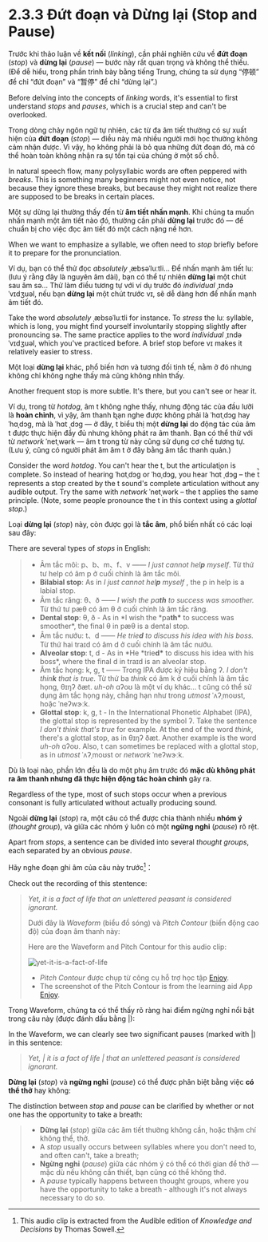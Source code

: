 # 2.3.3 Đứt đoạn và Dừng lại (Stop and Pause)

Trước khi thảo luận về **kết nối** (_linking_), cần phải nghiên cứu về **đứt đoạn** (_stop_) và **dừng lại** (_pause_) — bước này rất quan trọng và không thể thiếu. (Để dễ hiểu, trong phần trình bày bằng tiếng Trung, chúng ta sử dụng “停顿” để chỉ “đứt đoạn” và “暂停” để chỉ “dừng lại”.)

Before delving into the concepts of _linking_ words, it's essential to first understand _stops_ and _pauses_, which is a crucial step and can't be overlooked.

Trong dòng chảy ngôn ngữ tự nhiên, các từ đa âm tiết thường có sự xuất hiện của **đứt đoạn** (_stop_) — điều này mà nhiều người mới học thường không cảm nhận được. Vì vậy, họ không phải là bỏ qua những đứt đoạn đó, mà có thể hoàn toàn không nhận ra sự tồn tại của chúng ở một số chỗ.

In natural speech flow, many polysyllabic words are often peppered with _breaks_. This is something many beginners might not even notice, not because they ignore these breaks, but because they might not realize there are supposed to be breaks in certain places.

Một sự dừng lại thường thấy đến từ **âm tiết nhấn mạnh**. Khi chúng ta muốn nhấn mạnh một âm tiết nào đó, thường cần phải **dừng lại** trước đó — để chuẩn bị cho việc đọc âm tiết đó một cách nặng nề hơn.

When we want to emphasize a syllable, we often need to _stop_ briefly before it to prepare for the pronunciation.

Ví dụ, bạn có thể thử đọc _absolutely_ <span class="pho alt">ˌæbsəˈluːtli</span><span class="speak-word-inline" data-audio-us-male="/audios/us/absolutely-us-male.mp3" data-audio-us-female="/audios/us/absolutely-us-female.mp3"></span>… Để nhấn mạnh âm tiết <span class="pho alt">luː</span> (lưu ý rằng đây là nguyên âm dài), bạn có thể tự nhiên **dừng lại** một chút sau âm <span class="pho">sə</span>… Thử làm điều tương tự với ví dụ trước đó _individual_ <span class="pho alt">ˌɪndəˈvɪdʒuəl</span><span class="speak-word-inline" data-audio-us-male="/audios/us/individual-us-male.mp3" data-audio-us-female="/audios/us/individual-us-female.mp3"></span>, nếu bạn **dừng lại** một chút trước <span class="pho alt">vɪ</span>, sẽ dễ dàng hơn để nhấn mạnh âm tiết đó.

Take the word _absolutely_ <span class="pho alt">ˌæbsəˈluːtli</span><span class="speak-word-inline" data-audio-us-male="/audios/us/absolutely-us-male.mp3" data-audio-us-female="/audios/us/absolutely-us-female.mp3"></span> for instance. To _stress_ the <span class="pho alt">luː</span> syllable, which is long, you might find yourself involuntarily stopping slightly after pronouncing <span class="pho">sə</span>. The same practice applies to the word _individual_ <span class="pho alt">ˌɪndəˈvɪdʒuəl</span><span class="speak-word-inline" data-audio-us-male="/audios/us/individual-us-male.mp3" data-audio-us-female="/audios/us/individual-us-female.mp3"></span>, which you've practiced before. A brief stop before <span class="pho alt">vɪ</span> makes it relatively easier to stress.

Một loại **dừng lại** khác, phổ biến hơn và tương đối tinh tế, nằm ở đó nhưng không chỉ không nghe thấy mà cũng không nhìn thấy.

Another frequent stop is more subtle. It's there, but you can't see or hear it.

Ví dụ, trong từ _hotdog_, âm <span class="pho">t</span> không nghe thấy, nhưng động tác của đầu lưỡi là **hoàn chỉnh**, vì vậy, âm thanh bạn nghe được không phải là <span class="pho alt">ˈhɑtˌdɔg</span> hay <span class="pho alt">ˈhɑˌdɔg</span>, mà là <span class="pho alt">ˈhɑt̚ ˌdɔg</span><span class="speak-word-inline" data-audio-us-male="/audios/us/hotdog-us-male.mp3" data-audio-us-female="/audios/us/hotdog-us-female.mp3"></span> — ở đây, <span class="pho">t̚</span> biểu thị một **dừng lại** do động tác của âm <span class="pho">t</span> được thực hiện đầy đủ nhưng không phát ra âm thanh. Bạn có thể thử với từ _network_ <span class="pho alt">ˈnetˌwərk</span><span class="speak-word-inline" data-audio-us-male="/audios/us/network-us-male.mp3" data-audio-us-female="/audios/us/network-us-female.mp3"></span> — âm <span class="pho">t</span> trong từ này cũng sử dụng cơ chế tương tự. (Lưu ý, cũng có người phát âm âm <span class="pho">t</span> ở đây bằng âm tắc thanh quản.)

Consider the word _hotdog_. You can't hear the <span class="pho">t</span>, but the articulation is complete. So instead of hearing <span class="pho alt">ˈhɑtˌdɔg</span> or <span class="pho alt">ˈhɑˌdɔg</span>, you hear <span class="pho alt">ˈhɑt̚ ˌdɔg</span><span class="speak-word-inline" data-audio-us-male="/audios/us/hotdog-us-male.mp3" data-audio-us-female="/audios/us/hotdog-us-female.mp3"></span> – the <span class="pho">t̚ </span> represents a stop created by the <span class="pho">t</span> sound's complete articulation without any audible output. Try the same with _network_ <span class="pho alt">ˈnetˌwərk</span><span class="speak-word-inline" data-audio-us-male="/audios/us/network-us-male.mp3" data-audio-us-female="/audios/us/network-us-female.mp3"></span> – the <span class="pho">t</span> applies the same principle. (Note, some people pronounce the <span class="pho">t</span> in this context using a _glottal stop_.)

Loại **dừng lại** (_stop_) này, còn được gọi là **tắc âm**, phổ biến nhất có các loại sau đây:

There are several types of _stops_ in English:

> - Âm tắc môi: <span class="pho">p</span>、<span class="pho">b</span>、<span class="pho">m</span>、<span class="pho">f</span>、<span class="pho">v</span> —— _I just cannot hel**p** myself_. <span class="speak-word-inline" data-audio-us-male="/audios/us/sentence-just-cannot-alloy.mp3" data-audio-us-female="/audios/us/sentence-just-cannot-nova.mp3"></span> Từ thứ tư <span class="pho alt">help</span> có âm <span class="pho">p</span> ở cuối chính là âm tắc môi.
> - **Bilabial stop**: As in _I just cannot hel**p** myself_ <span class="speak-word-inline" data-audio-us-male="/audios/us/sentence-just-cannot-alloy.mp3" data-audio-us-female="/audios/us/sentence-just-cannot-nova.mp3"></span>, the <span class="pho">p</span> in <span class="pho alt">help</span> is a labial stop.
> - Âm tắc răng: <span class="pho">θ</span>、<span class="pho">ð</span> —— _I wish the pa**th** to success was smoother._<span class="speak-word-inline" data-audio-us-male="/audios/us/sentence-wish-the-alloy.mp3" data-audio-us-female="/audios/us/sentence-wish-the-nova.mp3"></span> Từ thứ tư <span class="pho alt">pæθ</span> có âm <span class="pho">θ</span> ở cuối chính là âm tắc răng.
> - **Dental stop**: <span class="pho">θ</span>, <span class="pho">ð</span> - As in *I wish the *pa**th\*** to success was smoother\*<span class="speak-word-inline" data-audio-us-male="/audios/us/sentence-wish-the-alloy.mp3" data-audio-us-female="/audios/us/sentence-wish-the-nova.mp3"></span>, the final <span class="pho">θ</span> in <span class="pho alt">pæθ</span> is a dental stop.
> - Âm tắc nướu: <span class="pho">t</span>、<span class="pho">d</span> —— _He trie**d** to discuss his idea with his boss._<span class="speak-word-inline" data-audio-us-male="/audios/us/sentence-tried-to-alloy.mp3" data-audio-us-female="/audios/us/sentence-tried-to-nova.mp3"></span> Từ thứ hai <span class="pho alt">traɪd</span> có âm <span class="pho">d</span> ở cuối chính là âm tắc nướu.
> - **Alveolar stop**: <span class="pho">t</span>, <span class="pho">d</span> - As in *He *trie**d\*** to discuss his idea with his boss\*<span class="speak-word-inline" data-audio-us-male="/audios/us/sentence-tried-to-alloy.mp3" data-audio-us-female="/audios/us/sentence-tried-to-nova.mp3"></span>, where the final <span class="pho">d</span> in <span class="pho alt">traɪd</span> is an alveolar stop.
> - Âm tắc họng: <span class="pho">k</span>, <span class="pho">g</span>, <span class="pho">t</span> —— Trong IPA được ký hiệu bằng <span class="pho">ʔ</span>. _I don't thin**k** that is true._<span class="speak-word-inline" data-audio-us-male="/audios/us/sentence-don't-think-alloy.mp3" data-audio-us-female="/audios/us/sentence-don't-think-nova.mp3"></span> Từ thứ ba _think_ có âm <span class="pho">k</span> ở cuối chính là âm tắc họng, <span class="pho alt">θɪŋʔ ðæt</span>. _uh-oh_ <span class="pho alt">ɑʔoʊ</span><span class="speak-word-inline" data-audio-us-female="/audios/us/Uh-Oh.mp3"></span> là một ví dụ khác… <span class="pho">t</span> cũng có thể sử dụng âm tắc họng này, chẳng hạn như trong _utmost_ <span class="pho alt">ˈʌʔˌmoʊst</span><span class="speak-word-inline" data-audio-us-male="/audios/us/utmost-us-male.mp3" data-audio-us-female="/audios/us/utmost-us-female.mp3"></span>, hoặc <span class="pho alt">ˈneʔwɝːk</span><span class="speak-word-inline" data-audio-us-male="/audios/us/network-us-male.mp3" data-audio-us-female="/audios/us/network-us-female.mp3"></span>.
> - **Glottal stop**: <span class="pho">k</span>, <span class="pho">g</span>, <span class="pho">t</span> - In the International Phonetic Alphabet (IPA), the glottal stop is represented by the symbol <span class="pho">ʔ</span>. Take the sentence _I don't think that's true_<span class="speak-word-inline" data-audio-us-male="/audios/us/sentence-don't-think-alloy.mp3" data-audio-us-female="/audios/us/sentence-don't-think-nova.mp3"></span> for example. At the end of the word _think_, there's a glottal stop, as in <span class="pho alt">θɪŋʔ ðæt</span>. Another example is the word _uh-oh_ <span class="pho alt">ɑʔoʊ</span><span class="speak-word-inline" data-audio-us-female="/audios/us/Uh-Oh.mp3"></span>. Also, <span class="pho">t</span> can sometimes be replaced with a glottal stop, as in _utmost_ <span class="pho alt">ˈʌʔˌmoʊst</span><span class="speak-word-inline" data-audio-us-male="/audios/us/utmost-us-male.mp3" data-audio-us-female="/audios/us/utmost-us-female.mp3"></span> or _network_ <span class="pho alt">ˈneʔwɝːk</span><span class="speak-word-inline" data-audio-us-male="/audios/us/network-us-male.mp3" data-audio-us-female="/audios/us/network-us-female.mp3"></span>.

Dù là loại nào, phần lớn đều là do một phụ âm trước đó **mặc dù không phát ra âm thanh nhưng đã thực hiện động tác hoàn chỉnh** gây ra.

Regardless of the type, most of such stops occur when a previous consonant is fully articulated without actually producing sound.

Ngoài **dừng lại** (_stop_) ra, một câu có thể được chia thành nhiều **nhóm ý** (_thought group_), và giữa các nhóm ý luôn có một **ngừng nghỉ** (_pause_) rõ rệt.

Apart from _stops_, a sentence can be divided into several _thought groups_, each separated by an obvious _pause_.

Hãy nghe đoạn ghi âm của câu này trước[^1]：

Check out the recording of this stentence:

> _Yet, it is a fact of life that an unlettered peasant is considered ignorant._ <span class="speak-word-inline" data-audio-us-male="/audios/us/yet-it-is-a-fact.mp3"></span>
>
> Dưới đây là _Waveform_ (biểu đồ sóng) và _Pitch Contour_ (biến động cao độ) của đoạn âm thanh này:
>
> Here are the Waveform and Pitch Contour for this audio clip:
>
> ![yet-it-is-a-fact-of-life](/images/yet-it-is-a-fact-of-life.png)
>
> - _Pitch Contour_ được chụp từ công cụ hỗ trợ học tập [Enjoy](https://github.com/zuodaotech/everyone-can-use-english).
> - The screenshot of the Pitch Contour is from the learning aid App [Enjoy](https://github.com/zuodaotech/everyone-can-use-english).

Trong Waveform, chúng ta có thể thấy rõ ràng hai điểm ngừng nghỉ nổi bật trong câu này (được đánh dấu bằng <span class="pho">|</span>):

In the Waveform, we can clearly see two significant pauses (marked with <span class="pho">|</span>) in this sentence:

> _Yet, | it is a fact of life | that an unlettered peasant is considered ignorant._ <span class="speak-word-inline" data-audio-us-male="/audios/us/yet-it-is-a-fact.mp3"></span>

**Dừng lại** (_stop_) và **ngừng nghỉ** (_pause_) có thể được phân biệt bằng việc **có thể thở** hay không:

The distinction between _stop_ and _pause_ can be clarified by whether or not one has the opportunity to take a breath:

> - **Dừng lại** (_stop_) giữa các âm tiết thường không cần, hoặc thậm chí không thể, thở.
> - A _stop_ usually occurs between syllables where you don't need to, and often can't, take a breath;
> - **Ngừng nghỉ** (_pause_) giữa các nhóm ý có thể có thời gian để thở — mặc dù nếu không cần thiết, bạn cũng có thể không thở.
> - A _pause_ typically happens between thought groups, where you have the opportunity to take a breath - although it's not always necessary to do so.

[^1]: This audio clip is extracted from the Audible edition of _Knowledge and Decisions_ by Thomas Sowell.
